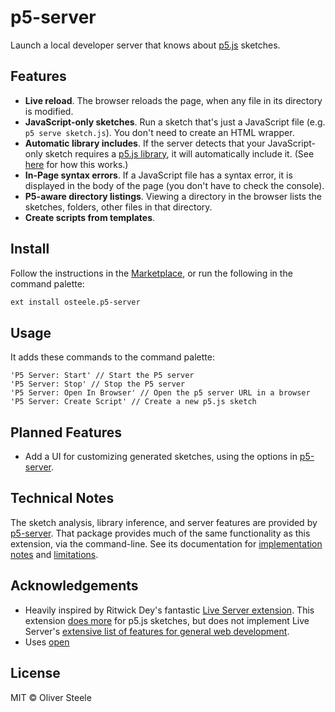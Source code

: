 # p5-server

Launch a local developer server that knows about
[p5.js](https://p5js.org/libraries/) sketches.

## Features

* **Live reload**. The browser reloads the page, when any file in its directory is
  modified.
* **JavaScript-only sketches**. Run a sketch that's just a JavaScript file (e.g.
  `p5 serve sketch.js`). You don't need to create an HTML wrapper.
* **Automatic library includes**. If the server detects that your JavaScript-only
  sketch requires a [p5.js library](https://p5js.org/libraries/), it will
  automatically include it. (See
  [here](https://github.com/osteele/p5-server#automatic-library-inclusion) for
  how this works.)
* **In-Page syntax errors**. If a JavaScript file has a syntax error, it is
  displayed in the body of the page (you don't have to check the console).
* **P5-aware directory listings**. Viewing a directory in the browser lists the
  sketches, folders, other files in that directory.
* **Create scripts from templates**.

## Install

Follow the instructions in the
[Marketplace](https://marketplace.visualstudio.com/items?itemName=osteele.p5-server),
or run the following in the command palette:

```sh
ext install osteele.p5-server
```

## Usage

It adds these commands to the command palette:

```text
'P5 Server: Start' // Start the P5 server
'P5 Server: Stop' // Stop the P5 server
'P5 Server: Open In Browser' // Open the p5 server URL in a browser
'P5 Server: Create Script' // Create a new p5.js sketch
```

## Planned Features

* Add a UI for customizing generated sketches, using the options in [p5-server](https://github.com/osteele/p5-server#p5-create-sketch-name---no-html).

## Technical Notes

The sketch analysis, library inference, and server features are provided by
[p5-server](https://github.com/osteele/p5-server). That package provides much of
the same functionality as this extension, via the command-line. See its
documentation for [implementation
notes](https://github.com/osteele/p5-server#implementation-notes) and
[limitations](https://github.com/osteele/p5-server#limitations).

## Acknowledgements

* Heavily inspired by Ritwick Dey's fantastic [Live Server
  extension](https://ritwickdey.github.io/vscode-live-server/). This extension
  [does more](#features) for p5.js sketches, but does not implement Live
  Server's [extensive list of features for general web
  development](https://github.com/ritwickdey/vscode-live-server#features).
* Uses [open](https://github.com/sindresorhus/open#readme)

## License

MIT © Oliver Steele
